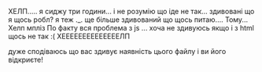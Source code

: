 
ХЕЛП..... я сиджу три години... і не розумію що іде  не так... здивовані що я щось робл? я теж ._. ще більше здивований що щось питаю.... Тому... Хелп мпліз
По факту вся проблема з js ... хоча не здивуюсь якщо і з html щось не так :( 
ХЕЕЕЕЕЕЕЕЕЕЕЕЕЕЛП 

дуже сподіваюсь що вас здивує наявність цього файлу і ви його відкриєте!
